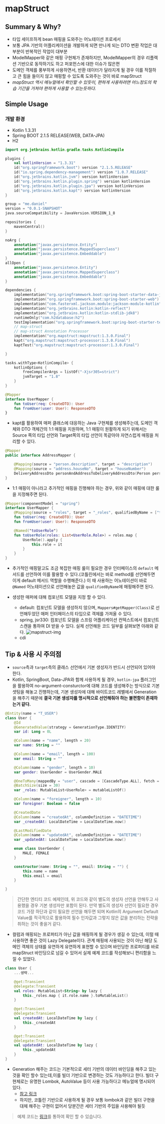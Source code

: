 # mapStruct
## Summary & Why?
- 타입 세이프하게 bean 매핑을 도와주는 어노테이션 프로세서
- 보통 JPA 기반의 어플리케이션을 개발하게 되면 만나게 되는 DTO 변환 작업은 대부분이 반복적인 작업이 대부분
- ModelMapper와 같은 매핑 구현체가 존재하지만, ModelMapper의 경우 리플렉션 기반으로 동작하기도 하고 퍼포먼스에 대한 이슈가 많은편
- 도메인 객체를 풍부하게 사용하면서, 반환 데이터가 달라지게 될 경우 이를 적절하고 큰 힘을 들이지 않고 매핑할 수 있도록 도와주는 것이 바로 mapStruct
- *mapStruct 역시 메뉴얼에서 확인할 수 있듯이, 편하게 사용하려면 어느정도의 학습 기간을 거쳐야 편하게 사용할 수 있는듯하다.*

## Simple Usage
### 개발 환경
- Kotlin 1.3.31
- Spring BOOT 2.1.5 RELEASE(WEB, DATA-JPA)
- H2


```kotlin
import org.jetbrains.kotlin.gradle.tasks.KotlinCompile

plugins {
    val kotlinVersion = "1.3.31"
    id("org.springframework.boot") version "2.1.5.RELEASE"
    id("io.spring.dependency-management") version "1.0.7.RELEASE"
    id("org.jetbrains.kotlin.jvm") version kotlinVersion
    id("org.jetbrains.kotlin.plugin.spring") version kotlinVersion
    id("org.jetbrains.kotlin.plugin.jpa") version kotlinVersion
    id("org.jetbrains.kotlin.kapt") version kotlinVersion
}

group = "me.daniel"
version = "0.0.1-SNAPSHOT"
java.sourceCompatibility = JavaVersion.VERSION_1_8

repositories {
    mavenCentral()
}

noArg {
    annotation("javax.persistence.Entity")
    annotation("javax.persistence.MappedSuperclass")
    annotation("javax.persistence.Embeddable")
}
allOpen {
    annotation("javax.persistence.Entity")
    annotation("javax.persistence.MappedSuperclass")
    annotation("javax.persistence.Embeddable")
}

dependencies {
    implementation("org.springframework.boot:spring-boot-starter-data-jpa")
    implementation("org.springframework.boot:spring-boot-starter-web")
    implementation("com.fasterxml.jackson.module:jackson-module-kotlin")
    implementation("org.jetbrains.kotlin:kotlin-reflect")
    implementation("org.jetbrains.kotlin:kotlin-stdlib-jdk8")
    runtimeOnly("com.h2database:h2")
    testImplementation("org.springframework.boot:spring-boot-starter-test")
    // map-struct
    // map-struct Annotation Processor
    implementation("org.mapstruct:mapstruct:1.3.0.Final")
    kapt("org.mapstruct:mapstruct-processor:1.3.0.Final")
    kaptTest("org.mapstruct:mapstruct-processor:1.3.0.Final")

}

tasks.withType<KotlinCompile> {
    kotlinOptions {
        freeCompilerArgs = listOf("-Xjsr305=strict")
        jvmTarget = "1.8"
    }
}
```

```kotlin
@Mapper
interface UserMapper {
    fun toUser(req: CreateDTO): User
    fun fromUser(user: User): ResponseDTO
}
```
- kapt를 활용하여 매퍼 클래스에 대응하는 Java 구현체를 생성해주는데, 도메인 객체와 DTO 객체간의 1:1 매핑을 지원하며, 1:1 매핑이 원활하게 되기 위해서는 Source 쪽의 타입 선언와 Target쪽의 타입 선언이 똑같아야 자연스럽게 매핑을 처리할 수 있다.


```kotlin
@Mapper
public interface AddressMapper {

    @Mapping(source = "person.description", target = "description")
    @Mapping(source = "address.houseNo", target = "houseNumber")
    DeliveryAddressDto personAndAddressToDeliveryAddressDto(Person person, Address address);
}
```

- 1:1 매핑이 아니라고 추가적인 매핑을 진행해야 하는 경우, 위와 같이 매핑에 대한 룰을 지정해주면 된다.

```kotlin
@Mapper(componentModel = "spring")
interface UserMapper {
    @Mapping(source = "roles", target = "_roles", qualifiedByName = ["toUserRole"])
    fun toUser(req: CreateDTO): User
    fun fromUser(user: User): ResponseDTO

    @Named("toUserRole")
    fun toUserRole(roles: List<UserRole.Role>) = roles.map {
        UserRole().apply {
            this.role = it
        }
    }
}
```
- 추가적인 매핑말고도 조금 복잡한 매핑 룰이 필요한 경우 인터페이스의 `default` 메서드를 선언하여 이를 활용할 수 있다.(코틀린에서는 바로 method를 선언해두면 이게 default 메서드 역할을 수행해준다.) 이 때 사용하는 어노테이션이 바로 `@Named` 어노테이션으로 선언해놓은 값을 `qualifiedByName`에 매핑해주면 된다.

- 생성한 매퍼에 대해 컴포넌트 모델을 지정 할 수 있다.
  - default: 컴포넌트 모델을 생성하지 않으며, `Mappers#getMapper(Class)`로 선언해두었던 매퍼 인터페이스의 타입으로 객체를 가져올 수 있다.
  - spring, jsr330: 컴포넌트 모델을 스프링 어플리케이션 컨텍스트에서 컴포넌트 스캔을 통하여 DI 받을 수 있다. 실제 선언해둔 코드 일부를 살펴보면 아래와 같다.
  ![mapstruct-img](https://i.imgur.com/PrFkBbM.png)
  - cdi

## Tip & 사용 시 주의점
- `source`측과 `target`측의 클래스 선언에서 기본 생성자가 반드시 선언되어 있어야 한다.
- Kotlin, SpringBoot, Data-JPA와 함께 사용하게 될 경우, `kotlin-jpa` 플러그인을 활용하여 no-argument-consturctor에 대해 코드를 생성해주는 방식으로 기본 셋팅을 해놓고 진행하는데, 기본 생성자에 대해 바이트코드 레벨에서 Generation을 해주기 때문에 **결국 기본 생성자를 명시적으로 선언해줘야 하는 불편함이 존재하는거 같다.**
```kotlin
@Entity(name = "T_USER")
class User {
    @Id
    @GeneratedValue(strategy = GenerationType.IDENTITY)
    var id: Long = 0L

    @Column(name = "name", length = 20)
    var name: String = ""

    @Column(name = "email", length = 100)
    var email: String = ""

    @Column(name = "gender", length = 10)
    var gender: UserGender = UserGender.MALE

    @OneToMany(mappedBy = "user", cascade = [CascadeType.ALL], fetch = FetchType.LAZY)
    @BatchSize(size = 30)
    var _roles: MutableList<UserRole> = mutableListOf()

    @Column(name = "foreigner", length = 10)
    var foreigner: Boolean = false

    @CreatedDate
    @Column(name = "createdAt", columnDefinition = "DATETIME")
    var _createdAt: LocalDateTime = LocalDateTime.now()

    @LastModifiedDate
    @Column(name = "updatedAt", columnDefinition = "DATETIME")
    var _updatedAt: LocalDateTime = LocalDateTime.now()

    enum class UserGender {
        MALE, FEMALE
    }

    constructor(name: String = "", email: String = "") {
        this.name = name
        this.email = email
    }

}
```
> 간단한 엔티티 코드 예제인데, 위 코드와 같이 별도의 생성자 선언을 안해두고 사용했을 경우 기본 생성자만 포함이 된다. 만약 별도의 생성자 선언이 필요한 경우 코드 가장 하단과 같이 필요한 선언을 해두면 되며 Kotlin의 Argument Default Value를 적극적으로 활용하여 필수 인자값과 그렇지 않은 값을 분리하는 전략을 취하는 것이 좋을거 같다.

- 컬럼과 매핑되는 프로퍼티가 아닌 값을 매핑하게 될 경우가 생길 수 있는데, 이럴 때 사용하면 좋은 것이 Lazy Delegate이다. 관계 매핑에 사용되는 것이 아닌 해당 도메인 객체의 상태를 유연하게  유연하게 표현할 수 있으며 바인딩한 프로퍼티를 바로 mapStruct 바인딩으로 넘길 수 있어서 실제 예제 코드를 작성해보니 편리함을 느낄 수 있었다.
```kotlin
class User {
    ...생략...

    @get:Transient
    @delegate:Transient
    val roles: MutableList<String> by lazy {
        this._roles.map { it.role.name }.toMutableList()
    }

    @get:Transient
    @delegate:Transient
    val createdAt: LocalDateTime by lazy {
        this._createdAt
    }

    @get:Transient
    @delegate:Transient
    val updatedAt: LocalDateTime by lazy {
        this._updatedAt
    }
}

```

- Generation 해주는 코드는 기본적으로 세터 기반의 데이터 바인딩을 해주고 있는 것을 확인 할수 있는데,이를 빌더 기반으로 변경하는 것도 가능하다고 한다. 빌더 구현체로는 유명한 Lombok, AutoValue 등이 사용 가능하다고 메뉴얼에 명시되어 있다.
  - [참고 링크](http://mapstruct.org/documentation/stable/reference/html/#mapping-with-builders)
  - 하지만, 코틀린 기반으로 사용하게 될 경우 보통 lombok과 같은 빌더 구현을 대체 해주는 구현이 없어서 당분간은 세터 기반의 주입을 사용해야 될듯

> 예제 코드는 [링크](https://github.com/thefeeling/spring-code/tree/develop/kotlin-spring-boot-mapstruct)를 통하여 확인 할 수 있습니다.